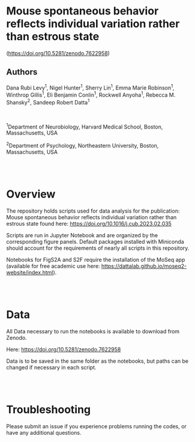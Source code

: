 # Mouse spontaneous behavior reflects individual variation rather than estrous state

(https://doi.org/10.5281/zenodo.7622958)


## Authors

Dana Rubi Levy<sup>1</sup>, Nigel Hunter<sup>1</sup>, Sherry Lin<sup>1</sup>, Emma Marie Robinson<sup>1</sup>, Winthrop Gillis<sup>1</sup>, Eli Benjamin Conlin<sup>1</sup>, Rockwell Anyoha<sup>1</sup>, Rebecca M. Shansky<sup>2</sup>, Sandeep Robert Datta<sup>1</sup>

<br>

<sup>1</sup>Department of Neurobiology, Harvard Medical School, Boston, Massachusetts, USA<br>

<sup>2</sup>Department of Psychology, Northeastern University, Boston, Massachusetts, USA<br>


<br><br>

# Overview

The repository holds scripts used for data analysis for the publication: Mouse spontaneous behavior reflects individual variation rather than estrous state found here:
https://doi.org/10.1016/j.cub.2023.02.035

Scripts are run in Jupyter Notebook and are organized by the corresponding figure panels. Default packages installed with Miniconda should account for the requirements of nearly all scripts in this repository.

Notebooks for FigS2A and S2F require the installation of the MoSeq app (available for free academic use here: https://dattalab.github.io/moseq2-website/index.html).


<br><br>

# Data


All Data necessary to run the notebooks is available to download from Zenodo.

Here: https://doi.org/10.5281/zenodo.7622958

Data is to be saved in the same folder as the notebooks, but paths can be changed if necessary in each script.


<br><br>
# Troubleshooting

Please submit an issue if you experience problems running the codes, or have any additional questions.

